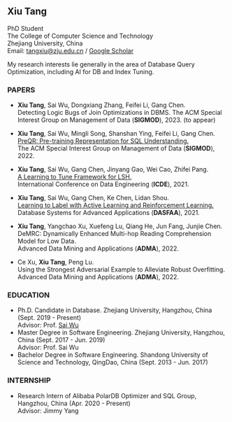 ## Xiu Tang

PhD Student  
The College of Computer Science and Technology  
Zhejiang University, China  
Email: tangxiu@zju.edu.cn / [Google Scholar](https://scholar.google.com/citations?hl=zh-CN&user=INkJByIAAAAJ)  

My research interests lie generally in the area of Database Query Optimization, including AI for DB and Index Tuning.

### PAPERS

- **Xiu Tang**, Sai Wu, Dongxiang Zhang, Feifei Li, Gang Chen.  
  Detecting Logic Bugs of Join Optimizations in DBMS. 
  The ACM Special Interest Group on Management of Data (**SIGMOD**), 2023. (to appear)

- **Xiu Tang**, Sai Wu, Mingli Song, Shanshan Ying, Feifei Li, Gang Chen.  
  [PreQR: Pre-training Representation for SQL Understanding.](https://dl.acm.org/doi/10.1145/3514221.3517878)  
  The ACM Special Interest Group on Management of Data (**SIGMOD**), 2022.  
  
- **Xiu Tang**, Sai Wu, Gang Chen, Jinyang Gao, Wei Cao, Zhifei Pang.  
  [A Learning to Tune Framework for LSH.](https://ieeexplore.ieee.org/document/9458776)  
  International Conference on Data Engineering (**ICDE**), 2021.  
  
- **Xiu Tang**, Sai Wu, Gang Chen, Ke Chen, Lidan Shou.  
  [Learning to Label with Active Learning and Reinforcement Learning.](https://link.springer.com/chapter/10.1007/978-3-030-73197-7_36)  
  Database Systems for Advanced Applications (**DASFAA**), 2021.  
  
- **Xiu Tang**, Yangchao Xu, Xuefeng Lu, Qiang He, Jun Fang, Junjie Chen.  
  DeMRC: Dynamically Enhanced Multi-hop Reading Comprehension Model for Low Data.  
  Advanced Data Mining and Applications (**ADMA**), 2022.    
  
- Ce Xu, **Xiu Tang**, Peng Lu.    
  Using the Strongest Adversarial Example to Alleviate Robust Overfitting.  
  Advanced Data Mining and Applications (**ADMA**), 2022.    

### EDUCATION

- Ph.D. Candidate in Database. Zhejiang University, Hangzhou, China (Sept. 2019 - Present)  
  Advisor: Prof. [Sai Wu](https://scholar.google.com/citations?hl=zh-CN&user=RMaqDKAAAAAJ)  
- Master Degree in Software Engineering. Zhejiang University, Hangzhou, China (Sept. 2017 - Jun. 2019)  
  Advisor: Prof. Sai Wu  
- Bachelor Degree in Software Engineering. Shandong University of Science and Technology, QingDao, China (Sept. 2013 - Jun. 2017)  

### INTERNSHIP
- Research Intern of Alibaba PolarDB Optimizer and SQL Group, Hangzhou, China (Apr. 2020 - Present)   
  Advisor: Jimmy Yang
